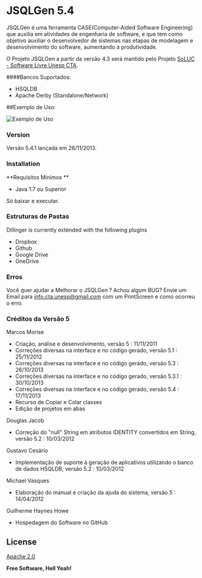 # JSQLGen 5.4

JSQLGen é uma ferramenta CASE(Computer-Aided Software Engineering) que auxilia em atividades de engenharia de software, e que tem como objetivo auxiliar o desenvolvedor de sistemas nas etapas de modelagem e desenvolvimento do software, aumentando a produtividade.

O Projeto JSQLGen a partir da versão 4.3 será mantido pelo Projeto [SoLUC - Software Livre Unesp CTA].

####Bancos Suportados:
  - HSQLDB
  - Apache Derby (Standalone/Network)

##Exemplo de Uso:

![Exemplo de Uso][1]

### Version
Versão 5.4.1 lançada em 26/11/2013.

### Installation
**Requisitos Minimos **
- Java 1.7 ou Superior

Só baixar e executar.

### Estruturas de Pastas

Dillinger is currently extended with the following plugins

* Dropbox
* Github
* Google Drive
* OneDrive

### Erros

Você quer ajudar a  Melhorar o JSQLGen ? Achou algum BUG?
Envie um Email para [info.cta.unesp@gmail.com] com um PrintScreen e como ocorreu o erro.

### Créditos da Versão 5
Marcos Morise 
* Criação, análise e desenvolvimento, versão 5  : 11/11/2011
* Correções diversas na interface e no código gerado, versão 5.1  : 25/11/2012
* Correções diversas na interface e no código gerado, versão 5.3 : 26/10/2013
* Correções diversas na interface e no código gerado, versão 5.3.1 : 30/10/2013
* Correções diversas na interface e no código gerado, versão 5.4 : 17/11/2013 
* Recurso de Copiar e Colar classes
* Edição de projetos em abas

Douglas Jacob 
* Correção do "null" String em atributos IDENTITY convertidos em String, versão 5.2 : 10/03/2012

Gustavo Cesário
* Implementação de suporte à geração de aplicativos utilizando o banco de dados HSQLDB, versão 5.2 : 10/03/2012

Michael Vasques 
* Elaboração do manual e criação da ajuda do sistema, versão 5 : 14/04/2012

Guilherme Haynes Howe
* Hospedagem do Software no GitHub

License
----
[Apache 2.0]

**Free Software, Hell Yeah!**

[SoLUC - Software Livre Unesp CTA]:https://sites.google.com/site/projetosoluc/
[1]:https://sites.google.com/site/jsqlgen/_/rsrc/1385490079396/home/JSQLGen5_4_1-2013-11-26.png?raw=true
[info.cta.unesp@gmail.com]:mailto:info.cta.unesp@gmail.com.
[Apache 2.0]:http://www.apache.org/licenses/LICENSE-2.0
